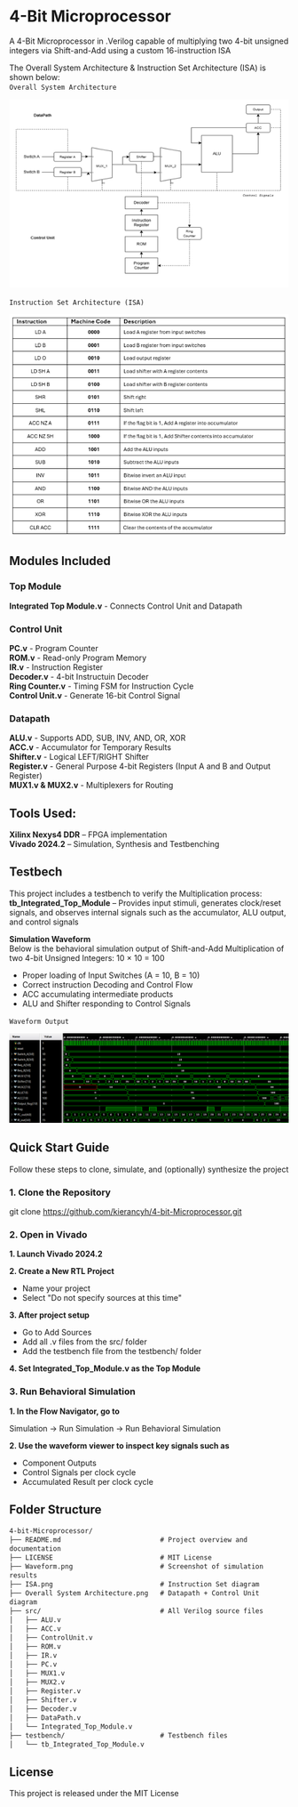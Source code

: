 # 4-Bit Microprocessor
A 4-Bit Microprocessor in .Verilog capable of multiplying two 4-bit unsigned integers via Shift-and-Add using a custom 16-instruction ISA

The Overall System Architecture & Instruction Set Architecture (ISA) is shown below:       
`Overall System Architecture`

![System Architecture](Overall%20System%20Architecture.png)

`Instruction Set Architecture (ISA)`

![Instruction Set](ISA.png)

## Modules Included
### Top Module 
**Integrated Top Module.v** - Connects Control Unit and Datapath
### Control Unit 
**PC.v**  - Program Counter                                                           
**ROM.v** - Read-only Program Memory                                                 
**IR.v**  - Instruction Register                                                      
**Decoder.v** - 4-bit Instructuin Decoder                                             
**Ring Counter.v** - Timing FSM for Instruction Cycle                                
**Control Unit.v** - Generate 16-bit Control Signal
### Datapath 
**ALU.v** - Supports ADD, SUB, INV, AND, OR, XOR                                   
**ACC.v** - Accumulator for Temporary Results                                     
**Shifter.v**  - Logical LEFT/RIGHT Shifter                                       
**Register.v** - General Purpose 4-bit Registers (Input A and B and Output Register)                                             
**MUX1.v & MUX2.v** - Multiplexers for Routing                                    

## Tools Used:
**Xilinx Nexys4 DDR** – FPGA implementation                                                                                           
**Vivado 2024.2** – Simulation, Synthesis and Testbenching                             

## Testbech 
This project includes a testbench to verify the Multiplication process:                
**tb_Integrated_Top_Module** – Provides input stimuli, generates clock/reset signals, and observes internal signals such as the accumulator, ALU output, and control signals

**Simulation Waveform**                                                                                                               
Below is the behavioral simulation output of Shift-and-Add Multiplication of two 4-bit Unsigned Integers: 10 × 10 = 100
- Proper loading of Input Switches (A = 10, B = 10)
- Correct instruction Decoding and Control Flow
- ACC accumulating intermediate products
- ALU and Shifter responding to Control Signals

`Waveform Output`

![Waveform](Waveform.png)

## Quick Start Guide
Follow these steps to clone, simulate, and (optionally) synthesize the project

### 1. Clone the Repository
git clone https://github.com/kierancyh/4-bit-Microprocessor.git

### 2. Open in Vivado
**1. Launch Vivado 2024.2**    

**2. Create a New RTL Project**                                                       
- Name your project
- Select "Do not specify sources at this time"
                                 
**3. After project setup**                                                        
- Go to Add Sources
- Add all .v files from the src/ folder
- Add the testbench file from the testbench/ folder
                                 
**4. Set Integrated_Top_Module.v as the Top Module**

### 3. Run Behavioral Simulation
**1. In the Flow Navigator, go to** 

Simulation → Run Simulation → Run Behavioral Simulation    

**2. Use the waveform viewer to inspect key signals such as**                        
- Component Outputs
- Control Signals per clock cycle
- Accumulated Result per clock cycle

## Folder Structure
```plaintext
4-bit-Microprocessor/
├── README.md                         # Project overview and documentation
├── LICENSE                           # MIT License
├── Waveform.png                      # Screenshot of simulation results
├── ISA.png                           # Instruction Set diagram
├── Overall System Architecture.png   # Datapath + Control Unit diagram
├── src/                              # All Verilog source files
│   ├── ALU.v
│   ├── ACC.v
│   ├── ControlUnit.v
│   ├── ROM.v
│   ├── IR.v
│   ├── PC.v
│   ├── MUX1.v
│   ├── MUX2.v
│   ├── Register.v
│   ├── Shifter.v
│   ├── Decoder.v
│   ├── DataPath.v
│   └── Integrated_Top_Module.v
├── testbench/                        # Testbench files
│   └── tb_Integrated_Top_Module.v
```

## License
This project is released under the MIT License

